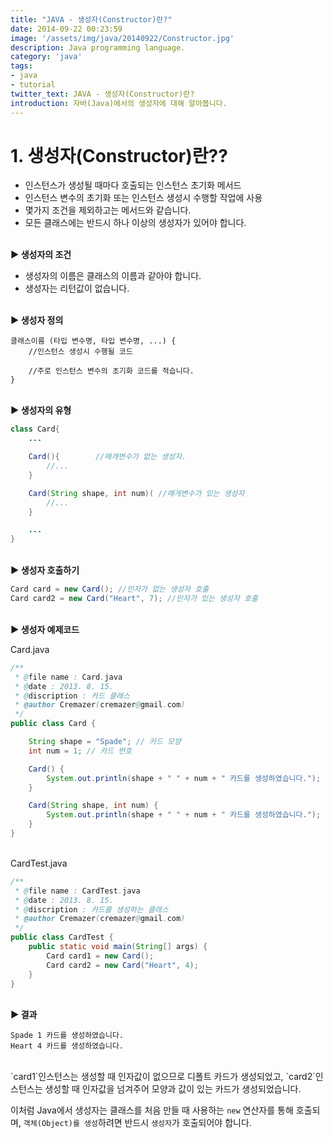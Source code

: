 ```yaml
---
title: "JAVA - 생성자(Constructor)란?"
date: 2014-09-22 00:23:59
image: '/assets/img/java/20140922/Constructor.jpg'
description: Java programming language.
category: 'java'
tags:
- java
- tutorial
twitter_text: JAVA - 생성자(Constructor)란?
introduction: 자바(Java)에서의 생성자에 대해 알아봅니다.
---
```



# 1. 생성자(Constructor)란??

- 인스턴스가 생성될 때마다 호출되는 인스턴스 초기화 메서드 
- 인스턴스 변수의 초기화 또는 인스턴스 생성시 수행할 작업에 사용 
- 몇가지 조건을 제외하고는 메서드와 같습니다. 
- 모든 클래스에는 반드시 하나 이상의 생성자가 있어야 합니다.

<br>
<b>▶ 생성자의 조건</b>

- 생성자의 이름은 클래스의 이름과 같아야 합니다. 
- 생성자는 리턴값이 없습니다.

<br>
<b>▶ 생성자 정의</b>

```
클래스이름 (타입 변수명, 타입 변수명, ...) {
	//인스턴스 생성시 수행될 코드

	//주로 인스턴스 변수의 초기화 코드를 적습니다.
}
```

<br>
<b>▶ 생성자의 유형</b>

```java
class Card{
	...

	Card(){        //매개변수가 없는 생성자.
		//...
	}

	Card(String shape, int num)( //매개변수가 있는 생성자
		//...
	}

	...
}
```

<br>
<b>▶ 생성자 호출하기</b>

```java
Card card = new Card(); //인자가 없는 생성자 호출
Card card2 = new Card("Heart", 7); //인자가 있는 생성자 호출
```

<br>
<b>▶ 생성자 예제코드</b>

Card.java

```java
/**
 * @file name : Card.java
 * @date : 2013. 8. 15.
 * @discription : 카드 클래스
 * @author Cremazer(cremazer@gmail.com)
 */
public class Card {

	String shape = "Spade"; // 카드 모양
	int num = 1; // 카드 번호

	Card() {
		System.out.println(shape + " " + num + " 카드를 생성하였습니다.");
	}

	Card(String shape, int num) {
		System.out.println(shape + " " + num + " 카드를 생성하였습니다.");
	}
}
```

<br>
CardTest.java

```java
/**
 * @file name : CardTest.java
 * @date : 2013. 8. 15.
 * @discription : 카드를 생성하는 클래스
 * @author Cremazer(cremazer@gmail.com)
 */
public class CardTest {
	public static void main(String[] args) {
		Card card1 = new Card();
		Card card2 = new Card("Heart", 4);
	}
}
```

<br>
<b>▶ 결과</b>

```
Spade 1 카드를 생성하였습니다.
Heart 4 카드를 생성하였습니다.
```

<br>
`card1`인스턴스는 생성할 때 인자값이 없으므로 디폴트 카드가 생성되었고, `card2`인스턴스는 생성할 때 인자값을 넘겨주어 모양과 값이 있는 카드가 생성되었습니다.

이처럼 Java에서 생성자는 클래스를 처음 만들 때 사용하는 `new` 연산자를 통해 호출되며, `객체(Object)를 생성`하려면 반드시 `생성자`가 호출되어야 합니다.
